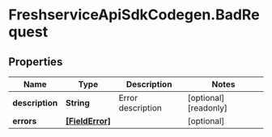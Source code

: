 # FreshserviceApiSdkCodegen.BadRequest

## Properties

| Name            | Type                              | Description       | Notes                 |
| --------------- | --------------------------------- | ----------------- | --------------------- |
| **description** | **String**                        | Error description | [optional] [readonly] |
| **errors**      | [**[FieldError]**](FieldError.md) |                   | [optional]            |
